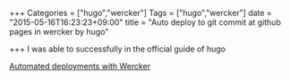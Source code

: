 +++
Categories = ["hugo","wercker"]
Tags = ["hugo","wercker"]
date = "2015-05-16T16:23:23+09:00"
title = "Auto deploy to git commit at github pages in wercker by hugo"

+++
I was able to successfully in the official guide of hugo

[Automated deployments with Wercker](http://gohugo.io/tutorials/automated-deployments/)